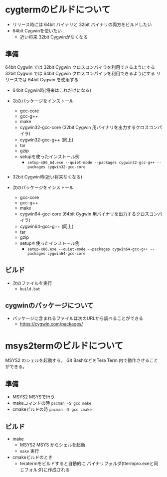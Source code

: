 ﻿# cygtermのビルドについて

- リリース時には 64bit バイナリと 32bit バイナリの両方をビルドしたい
- 64bit Cygwinを使いたい
  - 近い将来 32bit Cygwinがなくなる

## 準備

64bit Cygwin では 32bit Cygwin クロスコンパイラを利用できるようにする
32bit Cygwin では 64bit Cygwin クロスコンパイラを利用できるようにする
リリースでは 64bit Cygwin を使用する

- 64bit Cygwin時(将来はこれだけになる)
- 次のパッケージをインストール
  - gcc-core
  - gcc-g++
  - make
  - cygwin32-gcc-core (32bit Cygwin 用バイナリを出力するクロスコンパイラ)
  - cygwin32-gcc-g++ (同上)
  - tar
  - gzip
  - setupを使ったインストール例
    - `setup-x86_64.exe --quiet-mode --packages cygwin32-gcc-g++ --packages cygwin32-gcc-core`

- 32bit Cygwin時(近い将来なくなる)
- 次のパッケージをインストール
  - gcc-core
  - gcc-g++
  - make
  - cygwin64-gcc-core (64bit Cygwin 用バイナリを出力するクロスコンパイラ)
  - cygwin64-gcc-g++ (同上)
  - tar
  - gzip
  - setupを使ったインストール例
    - `setup-x86.exe --quiet-mode --packages cygwin64-gcc-g++ --packages cygwin64-gcc-core`

## ビルド

- 次のファイルを実行
  - `build.bat`

## cygwinのパッケージについて

- パッケージに含まれるファイルは次のURLから調べることができる
  - https://cygwin.com/packages/

# msys2termのビルドについて

MSYS2 のシェルを起動する。
Git BashなどをTera Term 内で動作させることができる。

## 準備

- MSYS2 MSYSで行う
- makeコマンドの時 `pacman -S gcc make`
- cmakeビルドの時 `pacman -S gcc cmake`

## ビルド

- make
  - MSYS2 MSYS からシェルを起動
  - `make` 実行
- cmakeビルドのとき
  - teratermをビルドすると自動的に
    バイナリフォルダ(ttermpro.exeと同じフォルダ)に作成される
